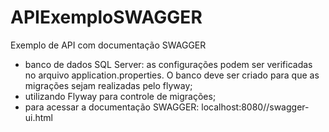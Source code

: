 # APIExemploSWAGGER
Exemplo de API com documentação SWAGGER

- banco de dados SQL Server: as configurações podem ser verificadas no arquivo application.properties. O banco deve ser criado para que as migrações sejam realizadas pelo flyway;
- utilizando Flyway para controle de migrações;
- para acessar a documentação SWAGGER: localhost:8080//swagger-ui.html

